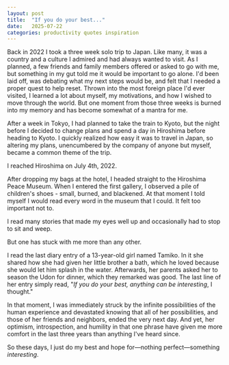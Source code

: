 ```yaml
---
layout: post
title:  "If you do your best..."
date:   2025-07-22
categories: productivity quotes inspiration
---
```


Back in 2022 I took a three week solo trip to Japan. Like many, it was a country and a culture I admired and had always wanted to visit. As I planned, a few friends and family members offered or asked to go with me, but something in my gut told me it would be important to go alone. I'd been laid off, was debating what my next steps would be, and felt that I needed a proper quest to help reset. Thrown into the most foreign place I'd ever visited, I learned a lot about myself, my motivations, and how I wished to move through the world. But one moment from those three weeks is burned into my memory and has become somewhat of a mantra for me.

After a week in Tokyo, I had planned to take the train to Kyoto, but the night before I decided to change plans and spend a day in Hiroshima before heading to Kyoto. I quickly realized how easy it was to travel in Japan, so altering my plans, unencumbered by the company of anyone but myself, became a common theme of the trip.

I reached Hiroshima on July 4th, 2022.

After dropping my bags at the hotel, I headed straight to the Hiroshima Peace Museum. When I entered the first gallery, I observed a pile of children's shoes - small, burned, and blackened. At that moment I told myself I would read every word in the museum that I could. It felt too important not to.

I read many stories that made my eyes well up and occasionally had to stop to sit and weep. 

But one has stuck with me more than any other.

I read the last diary entry of a 13-year-old girl named Tamiko. In it she shared how she had given her little brother a bath, which he loved because she would let him splash in the water. Afterwards, her parents asked her to season the Udon for dinner, which they remarked was good. The last line of her entry simply read, "*If you do your best, anything can be interesting*, I thought."

In that moment, I was immediately struck by the infinite possibilities of the human experience and devastated knowing that all of her possibilities, and those of her friends and neighbors, ended the very next day. And yet, her optimism, introspection, and humility in that one phrase have given me more comfort in the last three years than anything I've heard since. 

So these days, I just do my best and hope for&mdash;nothing perfect&mdash;something *interesting*.